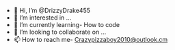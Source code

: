 - 👋 Hi, I’m @DrizzyDrake455
- 👀 I’m interested in ...
- 🌱 I’m currently learning- How to code
- 💞️ I’m looking to collaborate on ...
- 📫 How to reach me- Crazypizzaboy2010@outlook.cm

<!---
DrizzyDrake455/DrizzyDrake455 is a ✨ special ✨ repository because its `README.md` (this file) appears on your GitHub profile.
You can click the Preview link to take a look at your changes.
--->
